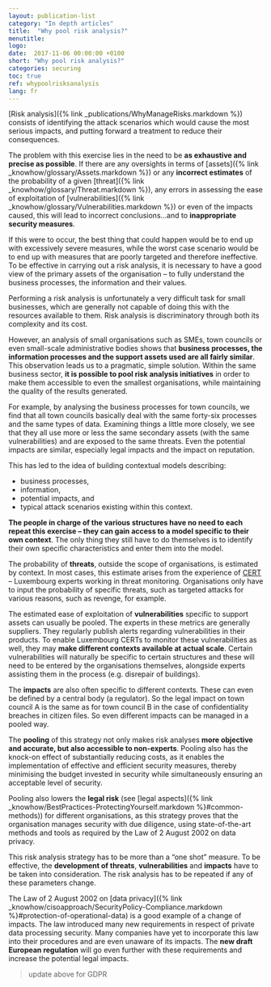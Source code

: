 ```yaml
---
layout: publication-list
category: "In depth articles"
title:  "Why pool risk analysis?"
menutitle:
logo:
date:  2017-11-06 00:00:00 +0100
short: "Why pool risk analysis?"
categories: securing
toc: true
ref: whypoolrisksanalysis
lang: fr
---
```

[Risk analysis]({% link _publications/WhyManageRisks.markdown %}) consists of identifying the attack scenarios which would cause the most serious impacts, and putting forward a treatment to reduce their consequences.

The problem with this exercise lies in the need to be **as exhaustive and precise as possible**. If there are any oversights in terms of [assets]({% link _knowhow/glossary/Assets.markdown %}) or any **incorrect estimates** of the probability of a given [threat]({% link _knowhow/glossary/Threat.markdown %}), any errors in assessing the ease of exploitation of [vulnerabilities]({% link _knowhow/glossary/Vulnerabilities.markdown %}) or even of the impacts caused, this will lead to incorrect conclusions...and to **inappropriate security measures**.

If this were to occur, the best thing that could happen would be to end up with excessively severe measures, while the worst case scenario would be to end up with measures that are poorly targeted and therefore ineffective. To be effective in carrying out a risk analysis, it is necessary to have a good view of the primary assets of the organisation – to fully understand the business processes, the information and their values.

Performing a risk analysis is unfortunately a very difficult task for small businesses, which are generally not capable of doing this with the resources available to them. Risk analysis is discriminatory through both its complexity and its cost.

However, an analysis of small organisations such as SMEs, town councils or even small-scale administrative bodies shows that **business processes, the information processes and the support assets used are all fairly similar**. This observation leads us to a pragmatic, simple solution. Within the same business sector, **it is possible to pool risk analysis initiatives** in order to make them accessible to even the smallest organisations, while maintaining the quality of the results generated.

For example, by analysing the business processes for town councils, we find that all town councils basically deal with the same forty-six processes and the same types of data. Examining things a little more closely, we see that they all use more or less the same secondary assets (with the same vulnerabilities) and are exposed to the same threats. Even the potential impacts are similar, especially legal impacts and the impact on reputation.

This has led to the idea of building contextual models describing:

* business processes,
* information,
* potential impacts, and
* typical attack scenarios existing within this context.

**The people in charge of the various structures have no need to each repeat this exercise – they can gain access to a model specific to their own context**. The only thing they still have to do themselves is to identify their own specific characteristics and enter them into the model.

The probability of **threats**, outside the scope of organisations, is estimated by context. In most cases, this estimate arises from the experience of [CERT](www.cert.lu) – Luxembourg experts working in threat monitoring. Organisations only have to input the probability of specific threats, such as targeted attacks for various reasons, such as revenge, for example.

The estimated ease of exploitation of **vulnerabilities** specific to support assets can usually be pooled. The experts in these metrics are generally suppliers. They regularly publish alerts regarding vulnerabilities in their products. To enable Luxembourg CERTs to monitor these vulnerabilities as well, they may **make different contexts available at actual scale**. Certain vulnerabilities will naturally be specific to certain structures and these will need to be entered by the organisations themselves, alongside experts assisting them in the process (e.g. disrepair of buildings).

The **impacts** are also often specific to different contexts. These can even be defined by a central body (a regulator). So the legal impact on town council A is the same as for town council B in the case of confidentiality breaches in citizen files. So even different impacts can be managed in a pooled way.

The **pooling** of this strategy not only makes risk analyses **more objective and accurate, but also accessible to non-experts**. Pooling also has the knock-on effect of substantially reducing costs, as it enables the implementation of effective and efficient security measures, thereby minimising the budget invested in security while simultaneously ensuring an acceptable level of security.

Pooling also lowers the **legal risk** (see [legal aspects]({% link _knowhow/BestPractices-ProtectingYourself.markdown %}#common-methods)) for different organisations, as this strategy proves that the organisation manages security with due diligence, using state-of-the-art methods and tools as required by the Law of 2 August 2002 on data privacy.

This risk analysis strategy has to be more than a “one shot” measure. To be effective, the **development of threats**, **vulnerabilities** and **impacts** have to be taken into consideration. The risk analysis has to be repeated if any of these parameters change.

The Law of 2 August 2002 on [data privacy]({% link _knowhow/cisoapproach/SecurityPolicy-Compliance.markdown %}#protection-of-operational-data) is a good example of a change of impacts. The law introduced many new requirements in respect of private data processing security. Many companies have yet to incorporate this law into their procedures and are even unaware of its impacts. The **new draft European regulation** will go even further with these requirements and increase the potential legal impacts.

> update above for GDPR
